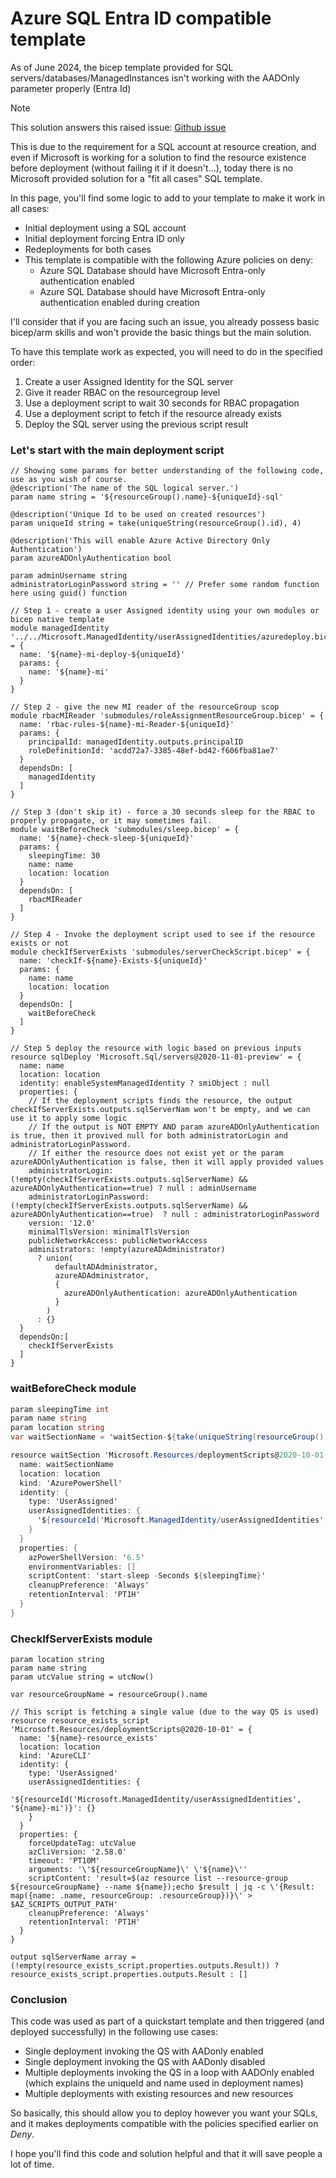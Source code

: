 # Azure SQL Entra ID compatible template

As of June 2024, the bicep template provided for SQL servers/databases/ManagedInstances isn't working with the AADOnly parameter properly (Entra Id)

> [!NOTE]
> This solution answers this raised issue: [Github issue](https://github.com/Azure/bicep-types-az/issues/1436)

This is due to the requirement for a SQL account at resource creation, and even if Microsoft is working for a solution to find the resource existence before deployment (without failing it if it doesn't...), today there is no Microsoft provided solution for a "fit all cases" SQL template.

In this page, you'll find some logic to add to your template to make it work in all cases:
- Initial deployment using a SQL account
- Initial deployment forcing Entra ID only
- Redeployments for both cases
- This template is compatible with the following Azure policies on deny:
    - Azure SQL Database should have Microsoft Entra-only authentication enabled
    - Azure SQL Database should have Microsoft Entra-only authentication enabled during creation

I'll consider that if you are facing such an issue, you already possess basic bicep/arm skills and won't provide the basic things but the main solution.

To have this template work as expected, you will need to do in the specified order:
1. Create a user Assigned Identity for the SQL server
2. Give it reader RBAC on the resourcegroup level
3. Use a deployment script to wait 30 seconds for RBAC propagation
4. Use a deployment script to fetch if the resource already exists
5. Deploy the SQL server using the previous script result


### Let's start with the main deployment script

```Bicep
// Showing some params for better understanding of the following code, use as you wish of course.
@description('The name of the SQL logical server.')
param name string = '${resourceGroup().name}-${uniqueId}-sql'

@description('Unique Id to be used on created resources')
param uniqueId string = take(uniqueString(resourceGroup().id), 4)

@description('This will enable Azure Active Directory Only Authentication')
param azureADOnlyAuthentication bool

param adminUsername string
administratorLoginPassword string = '' // Prefer some random function here using guid() function

// Step 1 - create a user Assigned identity using your own modules or bicep native template
module managedIdentity '../../Microsoft.ManagedIdentity/userAssignedIdentities/azuredeploy.bicep' = {
  name: '${name}-mi-deploy-${uniqueId}'
  params: {
    name: '${name}-mi'
  }
}

// Step 2 - give the new MI reader of the resourceGroup scop
module rbacMIReader 'submodules/roleAssignmentResourceGroup.bicep' = {
  name: 'rbac-rules-${name}-mi-Reader-${uniqueId}'
  params: {
    principalId: managedIdentity.outputs.principalID
    roleDefinitionId: 'acdd72a7-3385-48ef-bd42-f606fba81ae7'
  }
  dependsOn: [
    managedIdentity
  ]
}

// Step 3 (don't skip it) - force a 30 seconds sleep for the RBAC to properly propagate, or it may sometimes fail.
module waitBeforeCheck 'submodules/sleep.bicep' = {
  name: '${name}-check-sleep-${uniqueId}'
  params: {
    sleepingTime: 30
    name: name
    location: location
  }
  dependsOn: [
    rbacMIReader
  ]
}

// Step 4 - Invoke the deployment script used to see if the resource exists or not
module checkIfServerExists 'submodules/serverCheckScript.bicep' = {
  name: 'checkIf-${name}-Exists-${uniqueId}'
  params: {
    name: name
    location: location
  }
  dependsOn: [
    waitBeforeCheck
  ]
}

// Step 5 deploy the resource with logic based on previous inputs
resource sqlDeploy 'Microsoft.Sql/servers@2020-11-01-preview' = {
  name: name
  location: location
  identity: enableSystemManagedIdentity ? smiObject : null
  properties: {
    // If the deployment scripts finds the resource, the output checkIfServerExists.outputs.sqlServerNam won't be empty, and we can use it to apply some logic
    // If the output is NOT EMPTY AND param azureADOnlyAuthentication is true, then it provived null for both administratorLogin and administratorLoginPassword.
    // If either the resource does not exist yet or the param azureADOnlyAuthentication is false, then it will apply provided values
    administratorLogin: (!empty(checkIfServerExists.outputs.sqlServerName) && azureADOnlyAuthentication==true) ? null : adminUsername
    administratorLoginPassword: (!empty(checkIfServerExists.outputs.sqlServerName) && azureADOnlyAuthentication==true)  ? null : administratorLoginPassword
    version: '12.0'
    minimalTlsVersion: minimalTlsVersion
    publicNetworkAccess: publicNetworkAccess
    administrators: !empty(azureADAdministrator)
      ? union(
          defaultADAdministrator,
          azureADAdministrator,
          {
            azureADOnlyAuthentication: azureADOnlyAuthentication
          }
        )
      : {}
  }
  dependsOn:[
    checkIfServerExists
  ]
}
```

### waitBeforeCheck module

```c#
param sleepingTime int
param name string
param location string
var waitSectionName = 'waitSection-${take(uniqueString(resourceGroup().id, name),8)}'

resource waitSection 'Microsoft.Resources/deploymentScripts@2020-10-01' = {
  name: waitSectionName
  location: location
  kind: 'AzurePowerShell'
  identity: {
    type: 'UserAssigned'
    userAssignedIdentities: {
      '${resourceId('Microsoft.ManagedIdentity/userAssignedIdentities', '${name}-mi')}': {}
    }
  }
  properties: {
    azPowerShellVersion: '6.5'
    environmentVariables: []
    scriptContent: 'start-sleep -Seconds ${sleepingTime}'
    cleanupPreference: 'Always'
    retentionInterval: 'PT1H'
  }
}
```

### CheckIfServerExists module

```bicep
param location string
param name string
param utcValue string = utcNow()

var resourceGroupName = resourceGroup().name

// This script is fetching a single value (due to the way QS is used)
resource resource_exists_script 'Microsoft.Resources/deploymentScripts@2020-10-01' = {
  name: '${name}-resource_exists'
  location: location
  kind: 'AzureCLI'
  identity: {
    type: 'UserAssigned'
    userAssignedIdentities: {
      '${resourceId('Microsoft.ManagedIdentity/userAssignedIdentities', '${name}-mi')}': {}
    }
  }
  properties: {
    forceUpdateTag: utcValue
    azCliVersion: '2.58.0'
    timeout: 'PT10M'
    arguments: '\'${resourceGroupName}\' \'${name}\''
    scriptContent: 'result=$(az resource list --resource-group ${resourceGroupName} --name ${name});echo $result | jq -c \'{Result: map({name: .name, resourceGroup: .resourceGroup})}\' > $AZ_SCRIPTS_OUTPUT_PATH'
    cleanupPreference: 'Always'
    retentionInterval: 'PT1H'
  }
}

output sqlServerName array = (!empty(resource_exists_script.properties.outputs.Result)) ? resource_exists_script.properties.outputs.Result : []
```

### Conclusion

This code was used as part of a quickstart template and then triggered (and deployed successfully) in the following use cases:

- Single deployment invoking the QS with AADonly enabled
- Single deployment invoking the QS with AADonly disabled
- Multiple deployments invoking the QS in a loop with AADOnly enabled (which explains the uniqueId and name used in deployment names)
- Multiple deployments with existing resources and new resources

So basically, this should allow you to deploy however you want your SQLs, and it makes deployments compatible with the policies specified earlier on *Deny*.

I hope you'll find this code and solution helpful and that it will save people a lot of time.